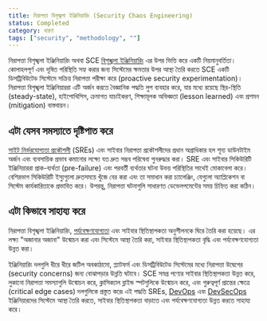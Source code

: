 ```yaml
---
title: নিরাপত্তা বিশৃঙ্খলা ইঞ্জিনিয়ারিং (Security Chaos Engineering)
status: Completed
category: ধারণা
tags: ["security", "methodology", ""]
---
```


নিরাপত্তা বিশৃঙ্খলা ইঞ্জিনিয়ারিং অথবা SCE [বিশৃঙ্খলা ইঞ্জিনিয়ারিং](/bn/chaos-engineering/) এর উপর ভিত্তি করে একটি নিয়মানুবর্তিতা। কোলাহলপূর্ণ এবং দূষিত পরিস্থিতি সহ্য করার জন্য সিস্টেমের ক্ষমতার উপর আস্থা তৈরি করতে SCE একটি ডিসট্রিবিউটেড সিস্টেমে সক্রিয় নিরাপত্তা পরীক্ষা করে (proactive security experimentation)। নিরাপত্তা বিশৃঙ্খলা ইঞ্জিনিয়াররা এটি অর্জন করতে বৈজ্ঞানিক পদ্ধতি লুপ ব্যবহার করে, যার মধ্যে রয়েছে স্থির-স্থিতি (steady-state), হাইপোথিসিস, ক্রমাগত যাচাইকরণ, শিক্ষামূলক অভিজ্ঞতা (lesson learned) এবং প্রশমন (mitigation) বাস্তবায়ন।

## এটা যেসব সমস্যাতে দৃষ্টিপাত করে

[সাইট নির্ভরযোগ্যতা প্রকৌশলী](/bn/site-reliability-engineering/) (SREs) এবং সাইবার নিরাপত্তা প্রকৌশলীদের প্রধান অগ্রাধিকার হল শূন্য ডাউনটাইম অর্জন এবং ব্যবসায়িক প্রভাব কমানোর লক্ষ্যে যত দ্রুত সম্ভব পরিষেবা পুনরুদ্ধার করা। SRE এবং সাইবার সিকিউরিটি ইঞ্জিনিয়াররা প্রাক-ব্যর্থতা (pre-failure) এবং পরবর্তী ব্যর্থতার ঘটনা উভয় পরিস্থিতির সাথেই মোকাবেলা করে। বেশিরভাগ সিকিউরিটি ইস্যুগুলো দ্রুতসময়ে খুঁজে বের করা এবং তা সমাধান করা চ্যালেঞ্জিং, যেগুলো অ্যাপ্লিকেশন বা সিস্টেম কার্যকারিতাকে প্রভাবিত করে। উপরন্তু, নিরাপত্তা ঘটনাগুলি সাধারণত ডেভেলপমেন্টের সময় চিহ্নিত করা কঠিন।

## এটা কিভাবে সাহায্য করে

নিরাপত্তা বিশৃঙ্খলা ইঞ্জিনিয়ারিং, [পর্যবেক্ষণযোগ্যতা](/bn/observability/) এবং সাইবার স্থিতিস্থাপকতা অনুশীলনকে ঘিরে তৈরি করা হয়েছে।
এর লক্ষ্য "অজানার অজানা" উন্মোচন করা এবং সিস্টেমে আস্থা তৈরি করা, সাইবার স্থিতিস্থাপকতা বৃদ্ধি এবং পর্যবেক্ষণযোগ্যতা উন্নত করা।

ইঞ্জিনিয়ারিং দলগুলি ধীরে ধীরে জটিল অবকাঠামো, প্ল্যাটফর্ম এবং ডিসট্রিবিউটেড সিস্টেমের মধ্যে নিরাপত্তা উদ্বেগের (security concerns) জন্য বোঝাপড়ার উন্নতি ঘটাবে। SCE সমগ্র পণ্যের সাইবার স্থিতিস্থাপকতা উন্নত করে, লুকানো নিরাপত্তা সমস্যাগুলি উন্মোচন করে, ক্লাসিক্যাল ব্লাইন্ড স্পটগুলিকে উন্মোচন করে, এবং গুরুত্বপূর্ণ প্রান্তের ক্ষেত্রে (critical edge cases) দলগুলিকে প্রস্তুত করে৷
এই পদ্ধতি SREs, [DevOps](/bn/devops/) এবং [DevSecOps](/bn/devsecops/) ইঞ্জিনিয়ারদের সিস্টেমে আস্থা তৈরি করতে, সাইবার স্থিতিস্থাপকতা বাড়াতে এবং পর্যবেক্ষণযোগ্যতা উন্নত করতে সাহায্য করে।